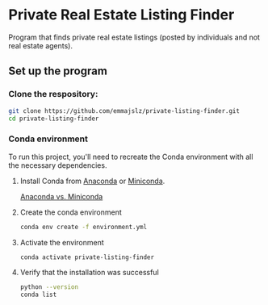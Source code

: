 # Private Real Estate Listing Finder

Program that finds private real estate listings (posted by individuals and not real estate agents).

## Set up the program

### Clone the respository:

   ```bash
   git clone https://github.com/emmajslz/private-listing-finder.git
   cd private-listing-finder
   ```

### Conda environment

To run this project, you'll need to recreate the Conda environment with all the necessary dependencies.

1. Install Conda from [Anaconda](https://www.anaconda.com/download) or [Miniconda](https://docs.anaconda.com/miniconda/miniconda-install/).

    [Anaconda vs. Miniconda](https://docs.anaconda.com/distro-or-miniconda/)

2. Create the conda environment

    ```bash
    conda env create -f environment.yml
    ```

3. Activate the environment

    ```bash
    conda activate private-listing-finder
    ```

4. Verify that the installation was successful

    ```bash
    python --version
    conda list
    ```
